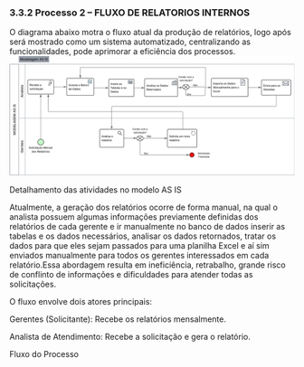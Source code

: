 ### 3.3.2 Processo 2 – FLUXO DE RELATORIOS INTERNOS
O diagrama abaixo motra o fluxo atual da produção de relatórios, logo após será mostrado como um sistema automatizado, centralizando as funcionalidades, pode aprimorar a eficiência dos processos.
![Modelo AS IS](../images/relatorios-ASTIN.png "Modelo BPMN AS IS do Processo 2.")

Detalhamento das atividades no modelo AS IS

Atualmente, a geração dos relatórios ocorre de forma manual, na qual o analista possuem algumas informações previamente definidas dos relatórios de cada gerente e ir manualmente no banco de dados inserir as tabelas e os dados necessários, analisar os dados retornados, tratar os dados para que eles sejam passados para uma planilha Excel e aí sim enviados manualmente para todos os gerentes interessados em cada relatório.Essa abordagem resulta em ineficiência, retrabalho, grande risco de conflinto de informações e dificuldades para atender todas as solicitações.

O fluxo envolve dois atores principais:

Gerentes (Solicitante): Recebe os relatórios mensalmente.

Analista de Atendimento: Recebe a solicitação e gera o relatório.

Fluxo do Processo

